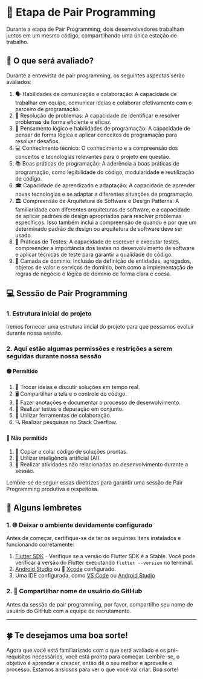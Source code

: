 # 🤝 Etapa de Pair Programming

Durante a etapa de Pair Programming, dois desenvolvedores trabalham juntos em um mesmo código, compartilhando uma única estação de trabalho.

## 🎯 O que será avaliado?

Durante a entrevista de pair programming, os seguintes aspectos serão avaliados:

1. 🗣️ Habilidades de comunicação e colaboração: A capacidade de trabalhar em equipe, comunicar ideias e colaborar efetivamente com o parceiro de programação.
2. 🧩 Resolução de problemas: A capacidade de identificar e resolver problemas de forma eficiente e eficaz.
3. 🧠 Pensamento lógico e habilidades de programação: A capacidade de pensar de forma lógica e aplicar conceitos de programação para resolver desafios.
4. 💻 Conhecimento técnico: O conhecimento e a compreensão dos conceitos e tecnologias relevantes para o projeto em questão.
5. 📚 Boas práticas de programação: A aderência a boas práticas de programação, como legibilidade do código, modularidade e reutilização de código.
6. 🎓 Capacidade de aprendizado e adaptação: A capacidade de aprender novas tecnologias e se adaptar a diferentes situações de programação.
7. 🏛️ Compreensão de Arquitetura de Software e Design Patterns: A familiaridade com diferentes arquiteturas de software, e a capacidade de aplicar padrões de design apropriados para resolver problemas específicos. Isso também inclui a compreensão de quando e por que um determinado padrão de design ou arquitetura de software deve ser usado.
8. 🧪 Práticas de Testes: A capacidade de escrever e executar testes, compreender a importância dos testes no desenvolvimento de software e aplicar técnicas de teste para garantir a qualidade do código.
9. 📐 Camada de dominio: Inclusão da definição de entidades, agregados, objetos de valor e serviços de domínio, bem como a implementação de regras de negócio e lógica de domínio de forma clara e coesa.

## 💻 Sessão de Pair Programming

### 1. Estrutura inicial do projeto

Iremos fornecer uma estrutura inicial do projeto para que possamos evoluir durante nossa sessão.

### 2. Aqui estão algumas permissões e restrições a serem seguidas durante nossa sessão

#### 🟢 Permitido

1. 🔄 Trocar ideias e discutir soluções em tempo real.
2. 🖥️ Compartilhar a tela e o controle do código.
3. 📝 Fazer anotações e documentar o processo de desenvolvimento.
4. 🧪 Realizar testes e depuração em conjunto.
5. 🤝 Utilizar ferramentas de colaboração.
6. 🔍 Realizar pesquisas no Stack Overflow.

#### 🔴 Não permitido

1. 🚫 Copiar e colar código de soluções prontas.
2. 🤖 Utilizar inteligência artificial (AI).
3. 🚫 Realizar atividades não relacionadas ao desenvolvimento durante a sessão.

Lembre-se de seguir essas diretrizes para garantir uma sessão de Pair Programming produtiva e respeitosa.

## 📝 Alguns lembretes

### 1. 🌐 Deixar o ambiente devidamente configurado

Antes de começar, certifique-se de ter os seguintes itens instalados e funcionando corretamente:

1. [Flutter SDK](https://flutter.dev/docs/get-started/install) - Verifique se a versão do Flutter SDK é a Stable. Você pode verificar a versão do Flutter executando `flutter --version` no terminal.
2. [Android Studio](https://developer.android.com/studio/install) ou 🍏 [Xcode](https://developer.apple.com/xcode/) configurado.
3. Uma IDE configurada, como [VS Code](https://code.visualstudio.com/) ou [Android Studio](https://developer.android.com/studio)

### 2. 📧 Compartilhar nome de usuário do GitHub

Antes da sessão de pair programming, por favor, compartilhe seu nome de usuário do GitHub com a equipe de recrutamento.

---------

## 🍀 Te desejamos uma boa sorte!

Agora que você está familiarizado com o que será avaliado e os pré-requisitos necessários, você está pronto para começar. Lembre-se, o objetivo é aprender e crescer, então dê o seu melhor e aproveite o processo. Estamos ansiosos para ver o que você vai criar. Boa sorte!

